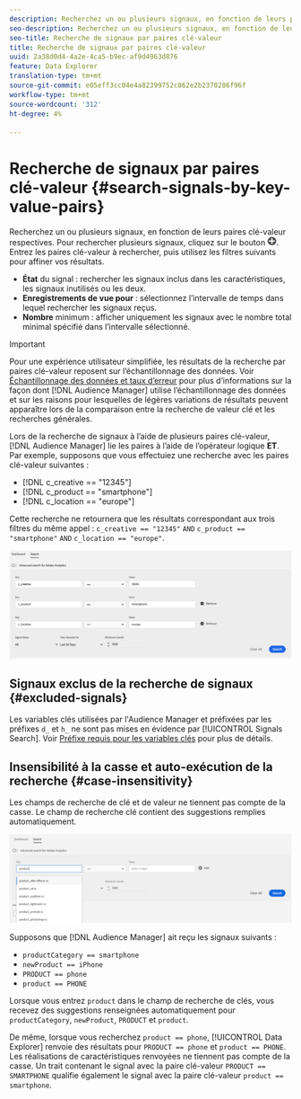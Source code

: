 ```yaml
---
description: Recherchez un ou plusieurs signaux, en fonction de leurs paires clé-valeur respectives.
seo-description: Recherchez un ou plusieurs signaux, en fonction de leurs paires clé-valeur respectives.
seo-title: Recherche de signaux par paires clé-valeur
title: Recherche de signaux par paires clé-valeur
uuid: 2a38d0d4-4a2e-4ca5-b9ec-af9d4963d876
feature: Data Explorer
translation-type: tm+mt
source-git-commit: e05eff3cc04e4a82399752c862e2b2370286f96f
workflow-type: tm+mt
source-wordcount: '312'
ht-degree: 4%

---
```



# Recherche de signaux par paires clé-valeur {#search-signals-by-key-value-pairs}

Recherchez un ou plusieurs signaux, en fonction de leurs paires clé-valeur respectives.
Pour rechercher plusieurs signaux, cliquez sur le bouton ![Ajouter](assets/icon_add.png). Entrez les paires clé-valeur à rechercher, puis utilisez les filtres suivants pour affiner vos résultats.

* **État** du signal : rechercher les signaux inclus dans les caractéristiques, les signaux inutilisés ou les deux.
* **Enregistrements de vue pour** : sélectionnez l’intervalle de temps dans lequel rechercher les signaux reçus.
* **Nombre** minimum : afficher uniquement les signaux avec le nombre total minimal spécifié dans l’intervalle sélectionné.

>[!IMPORTANT]
>
>Pour une expérience utilisateur simplifiée, les résultats de la recherche par paires clé-valeur reposent sur l’échantillonnage des données. Voir [Échantillonnage des données et taux d’erreur](/help/using/reporting/report-sampling.md) pour plus d’informations sur la façon dont [!DNL Audience Manager] utilise l’échantillonnage des données et sur les raisons pour lesquelles de légères variations de résultats peuvent apparaître lors de la comparaison entre la recherche de valeur clé et les recherches générales.

Lors de la recherche de signaux à l’aide de plusieurs paires clé-valeur, [!DNL Audience Manager] lie les paires à l’aide de l’opérateur logique **ET**. Par exemple, supposons que vous effectuiez une recherche avec les paires clé-valeur suivantes :

* [!DNL c_creative == "12345"]
* [!DNL c_product == "smartphone"]
* [!DNL c_location == "europe"]

Cette recherche ne retournera que les résultats correspondant aux trois filtres du même appel : `c_creative == "12345"` `AND` `c_product == "smartphone"` `AND` `c_location == "europe"`.

![](assets/signals-search.png)

## Signaux exclus de la recherche de signaux {#excluded-signals}

Les variables clés utilisées par l&#39;Audience Manager et préfixées par les préfixes `d_` et `h_` ne sont pas mises en évidence par [!UICONTROL Signals Search]. Voir [Préfixe requis pour les variables clés](../../traits/trait-variable-prefixes.md) pour plus de détails.

## Insensibilité à la casse et auto-exécution de la recherche {#case-insensitivity}

Les champs de recherche de clé et de valeur ne tiennent pas compte de la casse. Le champ de recherche clé contient des suggestions remplies automatiquement.

![](assets/signal-search-suggestions.png)

Supposons que [!DNL Audience Manager] ait reçu les signaux suivants :

* `productCategory == smartphone`
* `newProduct == iPhone`
* `PRODUCT == phone`
* `product == PHONE`

Lorsque vous entrez `product` dans le champ de recherche de clés, vous recevez des suggestions renseignées automatiquement pour `productCategory`, `newProduct`, `PRODUCT` et `product`.

De même, lorsque vous recherchez `product == phone`, [!UICONTROL Data Explorer] renvoie des résultats pour `PRODUCT == phone` et `product == PHONE`.
Les réalisations de caractéristiques renvoyées ne tiennent pas compte de la casse. Un trait contenant le signal avec la paire clé-valeur `PRODUCT == SMARTPHONE` qualifie également le signal avec la paire clé-valeur `product == smartphone`.